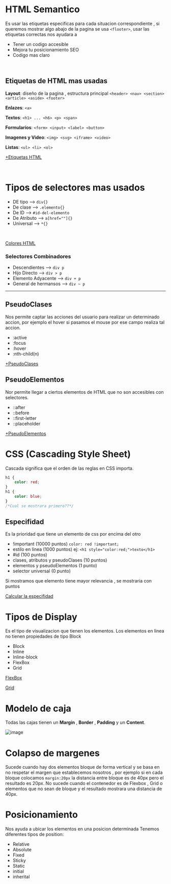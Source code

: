 # HTML Semantico
Es usar las etiquetas especificas para cada situacion correspondiente , si queremos mostrar algo abajo de la pagina se usa `<flooter>`, usar las etiquetas correctas nos ayudara a
<br>
- Tener un codigo accesible
- Mejora tu posicionamiento SEO 
- Codigo mas claro
<br>

## Etiquetas de HTML mas usadas
**Layout**: diseño de la pagina , estructura principal
`<header> <nav> <section> <article> <aside> <footer>`
<br>

**Enlazes**: `<a>`
<br>

**Textos**: `<h1> ... <h6> <p> <span>`
<br>

**Formularios**: `<form> <input> <label> <button>`
<br>

**Imagenes y Video**: `<img> <svg> <iframe> <video>`
<br>

**Listas**: `<ul> <li> <ol>`


[+Etiquetas HTML](https://htmlreference.io/)

<br>

# Tipos de selectores mas usados
- DE tipo     -->    `div{}`
- De clase    -->    `.elemento{}`
- De ID       -->    `#id-del-elemento`
- De Atributo -->    `a[href=""]{}`
- Universal   -->    `*{}`
<br>

[Colores HTML](https://htmlreference.io/)


### Selectores Combinadores
- Descendientes --> `div p`
- Hijo Directo --> `div > p`
- Elemento Adyacente --> `div + p`
- General de hermansos --> `div ~ p`

---
## PseudoClases
Nos permite captar las acciones del usuario para realizar un determinado accion, por ejemplo el hover si pasamos el mouse por ese campo realiza tal accion.
- :active
- :focus
- :hover
- :nth-child(n)

[+PseudoClases](https://css-tricks.com/pseudo-class-selectors/)
## PseudoElementos
Nor permite llegar a ciertos elementos de HTML que no son accesibles con selectores.
- ::after
- ::before
- ::first-letter
- ::placeholder

[+PseudoElementos](https://developer.mozilla.org/en-US/docs/Web/CSS/Pseudo-elements)


# CSS (Cascading Style Sheet)
Cascada significa que el orden de las reglas en CSS importa.
```CSS
h1 {
    color: red;
}
h1 {
    color: blue;
}
/*Cual se mostrara primero??*/
```
## Especifidad
Es la prioridad que tiene un elemento de css por encima del otro
- !important (10000 puntos) `color: red !important;`
- estilo en linea (1000 puntos) ej: `<h1 style="color:red;">texto</h1>`
- #id (100 puntos)
- clases, atributos y pseudoClases (10 puntos)
- elementos y pseudoElementos (1 punto)
- selector universal (0 punto)

Si mostramos que elemento tiene mayor relevancia , se mostraria con puntos 

[Calcular la especifidad](https://specificity.keegan.st/)

# Tipos de Display
Es el tipo de visualizacion que tienen los elementos. Los elementos en linea no tienen propiedades de tipo Block
- Block
- Inline
- Inline-block
- FlexBox
- Grid

[FlexBox](https://css-tricks.com/snippets/css/a-guide-to-flexbox/)

[Grid](https://css-tricks.com/snippets/css/complete-guide-grid/)


# Modelo de caja
Todas las cajas tienen un **Margin** , **Border** , **Padding** y un **Content**. 

![image](https://blog.hubspot.com/hs-fs/hubfs/Google%20Drive%20Integration/Update%20css%20margin%20vs%20padding-2.png?width=650&name=Update%20css%20margin%20vs%20padding-2.png)

# Colapso de margenes
Sucede cuando hay dos elementos bloque de forma vertical y se basa en no respetar el margen que establecemos nosotros , por ejemplo si en cada bloque colocamos `margin:20px` la distancia entre bloque es de 40px pero el resultado es 20px. No sucede cuando el contenedor es de Flexbox , Grid o elementos que no sean de bloque y el resultado mostrara una distancia de 40px.

# Posicionamiento
Nos ayuda a ubicar los elementos en una posicion determinada
Tenemos diferentes tipos de position: 
- Relative
- Absolute
- Fixed
- Sticky
- Static
- initial
- inherital